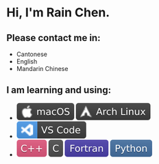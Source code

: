 # Hi, I'm Rain Chen.

## Please contact me in:

- Cantonese
- English
- Mandarin Chinese

## I am learning and using:

- ![macOS](./img/macOS-3E3E3E.svg) ![ArchLinux](./img/Arch_Linux-3E3E3E.svg)
- ![VScode](./img/VS_Code-3E3E3E.svg)
- ![C++](./img/C++-E1587E.svg) ![C](./img/C-4E4E4E.svg) ![Fortran](./img/Fortran-4C41AB.svg) ![Python](./img/Python-4571A1.svg)
